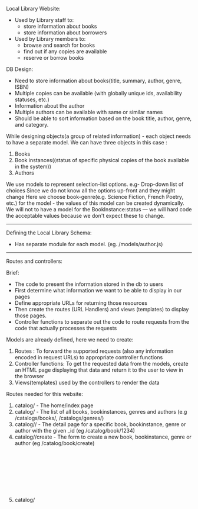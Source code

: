 Local Library Website:
- Used by Library staff to:
  * store information about books
  * store information about borrowers
- Used by Library members to:
  * browse and search for books
  * find out if any copies are available
  * reserve or borrow books

DB Design:
- Need to store information about books(title, summary, author, genre, ISBN)
- Multiple copies can be available (with globally unique ids, availability statuses, etc.)
- Information about the author
- Multiple authors can be available with same or similar names
- Should be able to sort information based on the book title, author, genre, and category.

While designing objects(a group of related information) - each object needs to have a separate model.
We can have three objects in this case :
1) Books
2) Book instances((status of specific physical copies of the book available in the system))
3) Authors

We use models to represent selection-list options. e.g- Drop-down list of choices
Since we do not know all the options up-front and they might change
Here we choose book-genre(e.g. Science Fiction, French Poetry, etc.) for the model - the values of this model can be created dynamically.
We will not to have a model for the BookInstance:status — we will hard code the acceptable values because we don't expect these to change.

--------------------

Defining the Local Library Schema:
- Has separate module for each model. (eg. /models/author.js)

--------------------

Routes and controllers:

Brief:
- The code to present the information stored in the db to users
- First determine what information we want to be able to display in our pages
- Define appropriate URLs for returning those resources
- Then create the routes (URL Handlers) and views (templates) to display those pages.
- Controller functions to separate out the code to route requests from the code that actually processes the requests

Models are already defined, here we need to create:
1) Routes : To forward the supported requests (also any information encoded in request URLs) to appropriate controller functions
2) Controller functions: To get the requested data from the models, create an HTML page displaying that data and return it to the user to view in the browser
3) Views(templates) used by the controllers to render the data

Routes needed for this website:
1) catalog/ - The home/index page
2) catalog/<object> - The list of all books, bookinstances, genres and authors (e.g /catalogs/books/, /catalogs/genres/)
3) catalog/<object>/<id> - The detail page for a specific book, bookinstance, genre or author with the given _id (eg /catalog/book/1234)
4) catalog/<object>/create - The form to create a new book, bookinstance, genre or author (eg /catalog/book/create)
5) catalog/<object>/<id>/update - The form to update a specific book, bookinstance, genre or author with the given _id field value (eg /catalog/book/1234/update)
6) catalog/<object>/<id>/delete - The form to update a specific book, bookinstance, genre or author with the given _id field value (eg /catalog/book/1234/delete)

--------------------

Displaying library data:

Gist:
- Display the library books and other data
- Homepage : shows how many records we have of each model type
- List page
- Detail page

Library website base template:

- Will have a sidebar with links for the different pages
- Main content area that we'll override in each of our individual pages

Individual Pages:

- Home page:
  * Accessible from either the site('/') or catalog('/catalog') root.
  * Displays some static text describing the site along with dynamically calculated "counts" of different record types in the database

   Dynamically calculating the "counts":
   * The controller function (/controllers/book-controller.js) fetches the information about how many
        - book
        - bookInstance
        - available 'bookInstance'
        - author
        - genre
    records we have in the database.
    * It needs to render this data in a template to create in HTML page
    * It needs to return this in an HTTP response

    * countDocuments() method is used to get the number of instances of each model. This is called on a model.

List pages:

- Book-list page

- BookInstance-list page

- Author-list page

- Genre-list page

Detail pages:

- Genre-detail page
  * Displays the information of the particular genre instance using it's automatically generated _id field value as the identifier.
  * The page displays genre name, list of all books in the genre with links to each book's detail page
  * async.parallel() has been used to query the genre name and it's associated books in parallel, with the callback rendering the page when both requests complete successfully.
  * The id of the genre record is encoded at the end of the URL and extracted automatically based on the route definition (/genre/:id)
  * The id is accessed within the controller via the request parameters: req.params.id.
  * This id is used in genre.findById() to get the current genre.
  * It is also used to get all book objects that have the genre ID in their genre field : book.find({genre : req.params.id})

- Book-detail page
  * Displays information for a specific book identified using it's _id field value, along with information about each associated copy in the library(BookInstance)
  * Wherever we display the author, genre or book instance, these should be linked to the associated detail page for that item


- Author-detail page
  * Displays information about the specified author, identified using their _id field value, along with a list of all the book ojects associated with that author

- BookInstance-detail page
  * Needs to display information for each bookInstance, identified using it's _id field value.
  * This will include book name along with other information in the record.

_____________________

Forms:

Pattern in all create forms:
- First run validators
- Followed by sanitizers
- Check for errors
- Either re-render the form with error information or save the data

Delete forms:
- Only those objects that are not referenced by other objects are allowed to be deleted
- The form confirms that there are no associated books before the author is deleted
- If there are associated books then the form displays them and states that they must be deleted before the object is itself deleted

Update forms:
- Similar to creating a book
- Here the form is populated in the GET route with values from the database

_____________________

Mini challenge:
Create a new route in /routes/users.js that will display the text "You're so cool" at URL /users/cool/. Test it by running the server and visiting http://localhost:3000/users/cool/

Route: The route defines a callback that will be invoked whenever an HTTP GET request with the correct pattern is detected.

Steps:
1) Here the aim is to create a route (/users/cool)
2) So in users.js file replace the first parameter from '/' to '/cool'
 3) Visit http://localhost:3000/users/cool/ and test the result.

--------------------




